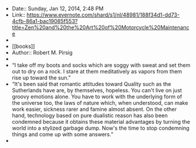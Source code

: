 - Date:: Sunday, Jan 12, 2014, 2:48 PM
- Link:: https://www.evernote.com/shard/s1/nl/48981/188f34d1-dd73-4cfb-86a1-bac19085f553?title=Zen%20and%20the%20Art%20of%20Motorcycle%20Maintenance
- 
- [[books]] 
- Author:: Robert M. Pirsig
- 
- “I take off my boots and socks which are soggy with sweat and set them out to dry on a rock. I stare at them meditatively as vapors from them rise up toward the sun.”
- “It's been said that romantic attitudes toward Quality such as the Sutherlands have are, by themselves, hopeless. You can't live on just groovy emotions alone. You have to work with the underlying form of the universe too, the laws of nature which, when understood, can make work easier, sickness rarer and famine almost absent. On the other hand, technology based on pure dualistic reason has also been condemned because it obtains these material advantages by turning the world into a stylized garbage dump. Now's the time to stop condemning things and come up with some answers.”
- 
